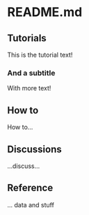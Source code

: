 # README.md
## Tutorials
This is the tutorial text!

### And a subtitle
With more text!

## How to
How to...

## Discussions
...discuss...

## Reference
... data and stuff
